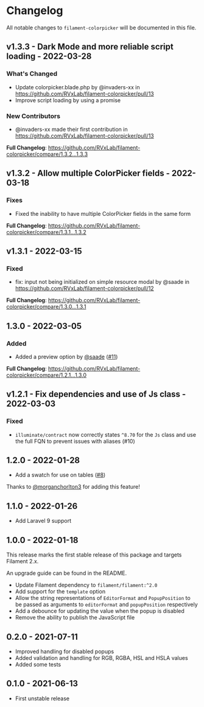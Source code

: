 # Changelog

All notable changes to `filament-colorpicker` will be documented in this file.

## v1.3.3 - Dark Mode and more reliable script loading - 2022-03-28

### What's Changed

- Update colorpicker.blade.php by @invaders-xx in https://github.com/RVxLab/filament-colorpicker/pull/13
- Improve script loading by using a promise

### New Contributors

- @invaders-xx made their first contribution in https://github.com/RVxLab/filament-colorpicker/pull/13

**Full Changelog**: https://github.com/RVxLab/filament-colorpicker/compare/1.3.2...1.3.3

## v1.3.2 - Allow multiple ColorPicker fields - 2022-03-18

### Fixes

- Fixed the inability to have multiple ColorPicker fields in the same form

**Full Changelog**: https://github.com/RVxLab/filament-colorpicker/compare/1.3.1...1.3.2

## v1.3.1 - 2022-03-15

### Fixed

- fix: input not being initialized on simple resource modal by @saade in https://github.com/RVxLab/filament-colorpicker/pull/12

**Full Changelog**: https://github.com/RVxLab/filament-colorpicker/compare/1.3.0...1.3.1

## 1.3.0 - 2022-03-05

### Added

- Added a preview option by [@saade](https://github.com/saade) ([#11](https://github.com/RVxLab/filament-colorpicker/pull/11))

**Full Changelog**: https://github.com/RVxLab/filament-colorpicker/compare/1.2.1...1.3.0

## v1.2.1 - Fix dependencies and use of Js class - 2022-03-03

### Fixed

- `illuminate/contract` now correctly states `^8.70` for the `Js` class and use the full FQN to prevent issues with aliases (#10)

## 1.2.0 - 2022-01-28

- Add a swatch for use on tables ([#8](https://github.com/RVxLab/filament-colorpicker/pull/8))

Thanks to [@morganchorlton3](https://github.com/morganchorlton3) for adding this feature!

## 1.1.0 - 2022-01-26

- Add Laravel 9 support

## 1.0.0 - 2022-01-18

This release marks the first stable release of this package and targets Filament 2.x.

An upgrade guide can be found in the README.

- Update Filament dependency to `filament/filament:^2.0`
- Add support for the `template` option
- Allow the string representations of `EditorFormat` and `PopupPosition` to be passed as arguments to `editorFormat` and `popupPosition` respectively
- Add a debounce for updating the value when the popup is disabled
- Remove the ability to publish the JavaScript file

## 0.2.0 - 2021-07-11

- Improved handling for disabled popups
- Added validation and handling for RGB, RGBA, HSL and HSLA values
- Added some tests

## 0.1.0 - 2021-06-13

- First unstable release

